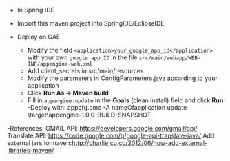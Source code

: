 - In Spring IDE     
- Import this maven project into SpringIDE/EclipseIDE  
 
- Deploy on GAE  
    - Modify the field `<application>your_google_app_id</application>` with your own `google app ID` in the file `src/main/webapp/WEB-INF/appengine-web.xml` 
    - Add client_secrets in src/main/resources
	- Modify the parameters in ConfigParameters.java according to your application
    - Click **Run As ->  Maven build**    
    - Fill in `appengine:update` in the **Goals** (clean install) field and click **Run**    
	-Deploy with:  appcfg.cmd -A nameOfapplication update \target\appengine-1.0.0-BUILD-SNAPSHOT
     
-References:
GMAIL API: https://developers.google.com/gmail/api/
Translate API: https://code.google.com/p/google-api-translate-java/
Add external jars to maven:http://charlie.cu.cc/2012/06/how-add-external-libraries-maven/


